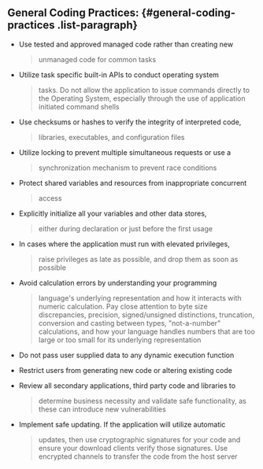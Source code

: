 ## General Coding Practices: {#general-coding-practices .list-paragraph}

-   Use tested and approved managed code rather than creating new
    > unmanaged code for common tasks

-   Utilize task specific built-in APIs to conduct operating system
    > tasks. Do not allow the application to issue commands directly to
    > the Operating System, especially through the use of application
    > initiated command shells

-   Use checksums or hashes to verify the integrity of interpreted code,
    > libraries, executables, and configuration files

-   Utilize locking to prevent multiple simultaneous requests or use a
    > synchronization mechanism to prevent race conditions

-   Protect shared variables and resources from inappropriate concurrent
    > access

-   Explicitly initialize all your variables and other data stores,
    > either during declaration or just before the first usage

-   In cases where the application must run with elevated privileges,
    > raise privileges as late as possible, and drop them as soon as
    > possible

-   Avoid calculation errors by understanding your programming
    > language\'s underlying representation and how it interacts with
    > numeric calculation. Pay close attention to byte size
    > discrepancies, precision, signed/unsigned distinctions,
    > truncation, conversion and casting between types, \"not-a-number\"
    > calculations, and how your language handles numbers that are too
    > large or too small for its underlying representation

-   Do not pass user supplied data to any dynamic execution function

-   Restrict users from generating new code or altering existing code

-   Review all secondary applications, third party code and libraries to
    > determine business necessity and validate safe functionality, as
    > these can introduce new vulnerabilities

-   Implement safe updating. If the application will utilize automatic
    > updates, then use cryptographic signatures for your code and
    > ensure your download clients verify those signatures. Use
    > encrypted channels to transfer the code from the host server
